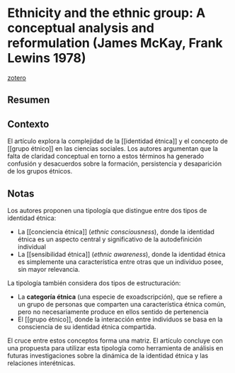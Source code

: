 # Ethnicity and the ethnic group: A conceptual analysis and reformulation (James McKay, Frank Lewins 1978)
[zotero](zotero://select/items/@mckay&lewins1978)

## Resumen


## Contexto
El artículo explora la complejidad de la [[identidad étnica]] y el concepto de [[grupo étnico]] en las ciencias sociales. Los autores argumentan que la falta de claridad conceptual en torno a estos términos ha generado confusión y desacuerdos sobre la formación, persistencia y desaparición de los grupos étnicos.

## Notas
<!--Argumentos generales:-->
Los autores proponen una tipología que distingue entre dos tipos de identidad étnica:

- La [[conciencia étnica]] (*ethnic consciousness*), donde la identidad étnica es un aspecto central y significativo de la autodefinición individual
- La [[sensibilidad étnica]] (*ethnic awareness*), donde la identidad étnica es simplemente una característica entre otras que un individuo posee, sin mayor relevancia.

La tipología también considera dos tipos de estructuración: 

- La **categoría étnica** (una especie de exoadscripción), que se refiere a un grupo de personas que comparten una característica étnica común, pero no necesariamente produce en ellos sentido de pertenencia
- El [[grupo étnico]], donde la interacción entre individuos se basa en la consciencia de su identidad étnica compartida.

El cruce entre estos conceptos forma una matriz. El artículo concluye con una propuesta para utilizar esta tipología como herramienta de análisis en futuras investigaciones sobre la dinámica de la identidad étnica y las relaciones interétnicas.
